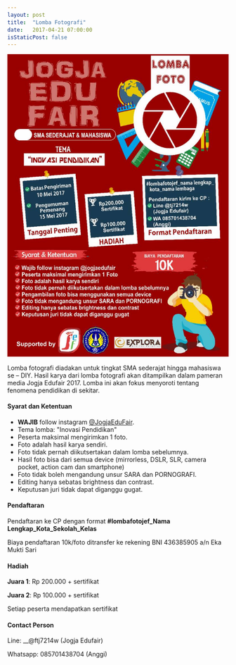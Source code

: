 ```yaml
---
layout: post
title:  "Lomba Fotografi"
date:   2017-04-21 07:00:00
isStaticPost: false
---
```


<center><a href="/img/pamflet/lomba-fotografi.jpg" target="_blank"><img src="/img/pamflet/lomba-fotografi.jpg" alt="Pamflet Lomba Fotografi"/></a></center>

Lomba fotografi diadakan untuk tingkat SMA sederajat hingga mahasiswa se – DIY. Hasil karya dari lomba fotografi akan ditampilkan dalam pameran media Jogja Edufair 2017. Lomba ini akan fokus menyoroti tentang fenomena pendidikan di sekitar.

#### Syarat dan Ketentuan

* **WAJIB** follow instagram [@JogjaEduFair](http://instagram.com/jogjaedufair).
* Tema lomba: "Inovasi Pendidikan"
* Peserta maksimal mengirimkan 1 foto.
* Foto adalah hasil karya sendiri.
* Foto tidak pernah diikutsertakan dalam lomba sebelumnya.
* Hasil foto bisa dari semua device (mirrorless, DSLR, SLR, camera pocket, action cam dan smartphone)
* Foto tidak boleh mengandung unsur SARA dan PORNOGRAFI.
* Editing hanya sebatas brightness dan contrast.
* Keputusan juri tidak dapat diganggu gugat.

#### Pendaftaran

Pendaftaran ke CP dengan format __#lombafotojef_Nama Lengkap_Kota_Sekolah_Kelas__

Biaya pendaftaran 10k/foto ditransfer ke rekening BNI 436385905 a/n Eka Mukti Sari

#### Hadiah

__Juara 1__: Rp 200.000 + sertifikat

__Juara 2__: Rp 100.000 + sertifikat

Setiap peserta mendapatkan sertifikat

#### Contact Person

Line: __@ftj7214w (Jogja Edufair)

Whatsapp: 085701438704 (Anggi)
